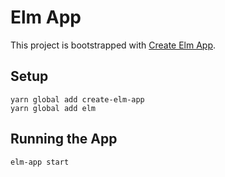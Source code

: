 # Elm App

This project is bootstrapped with [Create Elm App](https://github.com/halfzebra/create-elm-app).

## Setup

```
yarn global add create-elm-app
yarn global add elm
```

## Running the App

`elm-app start`
